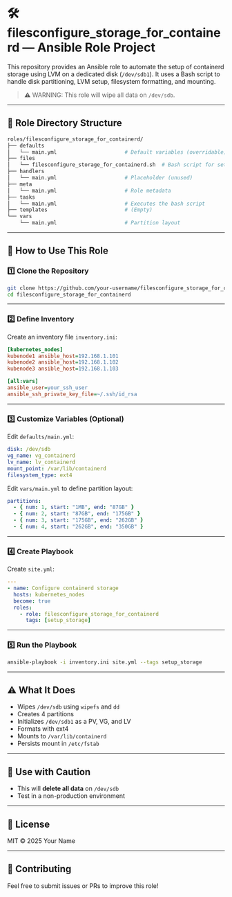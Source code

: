 # 🛠️ filesconfigure_storage_for_containerd — Ansible Role Project

This repository provides an Ansible role to automate the setup of containerd storage using LVM on a dedicated disk (`/dev/sdb1`). It uses a Bash script to handle disk partitioning, LVM setup, filesystem formatting, and mounting.

> ⚠️ WARNING: This role will wipe all data on `/dev/sdb`.

---

## 📁 Role Directory Structure

```bash
roles/filesconfigure_storage_for_containerd/
├── defaults
│   └── main.yml                      # Default variables (overridable)
├── files
│   └── filesconfigure_storage_for_containerd.sh  # Bash script for setup
├── handlers
│   └── main.yml                      # Placeholder (unused)
├── meta
│   └── main.yml                      # Role metadata
├── tasks
│   └── main.yml                      # Executes the bash script
├── templates                         # (Empty)
└── vars
    └── main.yml                      # Partition layout
```

---

## 🚀 How to Use This Role

### 1️⃣ Clone the Repository

```bash
git clone https://github.com/your-username/filesconfigure_storage_for_containerd.git
cd filesconfigure_storage_for_containerd
```

---

### 2️⃣ Define Inventory

Create an inventory file `inventory.ini`:

```ini
[kubernetes_nodes]
kubenode1 ansible_host=192.168.1.101
kubenode2 ansible_host=192.168.1.102
kubenode3 ansible_host=192.168.1.103

[all:vars]
ansible_user=your_ssh_user
ansible_ssh_private_key_file=~/.ssh/id_rsa
```

---

### 3️⃣ Customize Variables (Optional)

Edit `defaults/main.yml`:

```yaml
disk: /dev/sdb
vg_name: vg_containerd
lv_name: lv_containerd
mount_point: /var/lib/containerd
filesystem_type: ext4
```

Edit `vars/main.yml` to define partition layout:

```yaml
partitions:
  - { num: 1, start: "1MB", end: "87GB" }
  - { num: 2, start: "87GB", end: "175GB" }
  - { num: 3, start: "175GB", end: "262GB" }
  - { num: 4, start: "262GB", end: "350GB" }
```

---

### 4️⃣ Create Playbook

Create `site.yml`:

```yaml
---
- name: Configure containerd storage
  hosts: kubernetes_nodes
  become: true
  roles:
    - role: filesconfigure_storage_for_containerd
      tags: [setup_storage]
```

---

### 5️⃣ Run the Playbook

```bash
ansible-playbook -i inventory.ini site.yml --tags setup_storage
```

---

## ⚠️ What It Does

- Wipes `/dev/sdb` using `wipefs` and `dd`
- Creates 4 partitions
- Initializes `/dev/sdb1` as a PV, VG, and LV
- Formats with ext4
- Mounts to `/var/lib/containerd`
- Persists mount in `/etc/fstab`

---

## 🧪 Use with Caution

- This will **delete all data** on `/dev/sdb`
- Test in a non-production environment

---

## 📜 License

MIT © 2025 Your Name

---

## 🤝 Contributing

Feel free to submit issues or PRs to improve this role!
